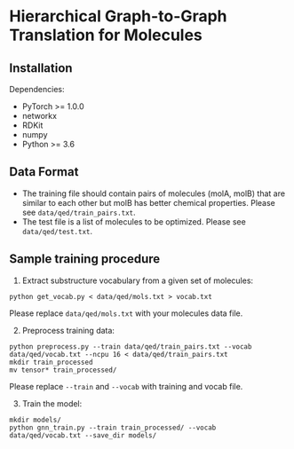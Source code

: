 # Hierarchical Graph-to-Graph Translation for Molecules

## Installation
Dependencies:
 * PyTorch >= 1.0.0
 * networkx
 * RDKit
 * numpy
 * Python >= 3.6

## Data Format
* The training file should contain pairs of molecules (molA, molB) that are similar to each other but molB has better chemical properties. Please see `data/qed/train_pairs.txt`.
* The test file is a list of molecules to be optimized. Please see `data/qed/test.txt`.

## Sample training procedure
1. Extract substructure vocabulary from a given set of molecules:
```
python get_vocab.py < data/qed/mols.txt > vocab.txt
```
Please replace `data/qed/mols.txt` with your molecules data file.

2. Preprocess training data:
```
python preprocess.py --train data/qed/train_pairs.txt --vocab data/qed/vocab.txt --ncpu 16 < data/qed/train_pairs.txt
mkdir train_processed
mv tensor* train_processed/
```
Please replace `--train` and `--vocab` with training and vocab file.

3. Train the model:
```
mkdir models/
python gnn_train.py --train train_processed/ --vocab data/qed/vocab.txt --save_dir models/ 
```
